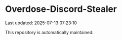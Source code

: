 # Overdose-Discord-Stealer

Last updated: 2025-07-13 07:23:10

This repository is automatically maintained.
